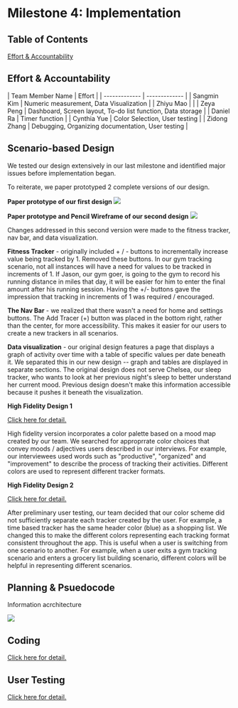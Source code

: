 # Milestone 4: Implementation

## Table of Contents
[Effort & Accountability](#here)


## Effort & Accountability
<a name="here"></a>
| Team Member Name  | Effort |
| ------------- | ------------- |
| Sangmin Kim | Numeric measurement, Data Visualization  |
| Zhiyu Mao  |   |
| Zeya Peng  | Dashboard, Screen layout, To-do list function, Data storage  |
| Daniel Ra  | Timer function  |
| Cynthia Yue  | Color Selection, User testing  |
| Zidong Zhang  | Debugging, Organizing documentation, User testing  |

## Scenario-based Design

We tested our design extensively in our last milestone and identified major issues before implementation began. 

To reiterate, we paper prototyped 2 complete versions of our design. 

**Paper prototype of our first design** 
![](https://github.coecis.cornell.edu/info4340-fa2018/jack-and-coke-project/raw/master/documents/milestone3-design/paper-prototype/paper-prototype-v2-components.png )

<div class=‘page-break’></div>


**Paper prototype and Pencil Wireframe of our second design**
![](https://github.coecis.cornell.edu/info4340-fa2018/jack-and-coke-project/raw/master/documents/milestone3-design/paper-prototype/paper-prototype-FINAL-components.png )

<div class=‘page-break’></div>


<div class=‘page-break’></div>
<div class=‘page-break’></div>
Changes addressed in this second version were made to the fitness tracker, nav bar, and data visualization. 

**Fitness Tracker** - originally included + / - buttons to incrementally increase value being tracked by 1. Removed these buttons. In our gym tracking scenario, not all instances will have a need for values to be tracked in increments of 1. If Jason, our gym goer, is going to the gym to record his running distance in miles that day, it will be easier for him to enter the final amount after his running session. Having the +/- buttons gave the impression that tracking in increments of 1 was required / encouraged. 

**The Nav Bar** - we realized that there wasn't a need for home and settings buttons. The Add Tracer (+) button was placed in the bottom right, rather than the center, for more accessibility. This makes it easier for our users to create a new trackers in all scenarios. 

**Data visualization** - our original design features a page that displays a graph of activity over time with a table  of specific values per date beneath it. We separated this in our new design -- graph and tables are displayed in separate sections. The original design does not serve Chelsea, our sleep tracker, who wants to look at her previous night's sleep to better understand her current mood. Previous design doesn't make this information accessible because it pushes it beneath the visualization. 

**High Fidelity Design 1**
<div class=‘page-break’></div>

[Click here for detail.](https://github.coecis.cornell.edu/info4340-fa2018/jack-and-coke-project/tree/master/documents/milestone4-implementation/high_fid1/)


High fidelity version incorporates a color palette based on a mood map created by our team. We searched for approprrate color choices that convey moods / adjectives users described in our interviews. For example, our interviewees used words such as "productive", "organized" and "improvement" to describe the process of tracking their activities. Different colors are used to represent different tracker formats. 

**High Fidelity Design 2**
<div class=‘page-break’></div>

[Click here for detail.](https://github.coecis.cornell.edu/info4340-fa2018/jack-and-coke-project/tree/master/documents/milestone4-implementation/high_fid2/)


After preliminary user testing, our team decided that our color scheme did not sufficiently separate each tracker created by the user. For example, a time based tracker has the same header color (blue) as a shopping list. We changed this to make the different colors representing each tracking format consistent throughout the app. This is useful when a user is switching from one scenario to another. For example, when a user exits a gym tracking scenario and enters a grocery list building scenario, different colors will be helpful in representing different scenarios. 


## Planning & Psuedocode 
Information acrchitecture

![](https://github.coecis.cornell.edu/info4340-fa2018/jack-and-coke-project/raw/master/documents/milestone3-design/workflow.png )

<div class=‘page-break’></div>


## Coding 
[Click here for detail.](https://github.coecis.cornell.edu/info4340-fa2018/jack-and-coke-project/tree/master/src/)


## User Testing 

[Click here for detail.](https://github.coecis.cornell.edu/info4340-fa2018/jack-and-coke-project/blob/master/documents/milestone4-implementation/user_testing/)


<a name="here"></a>



